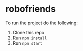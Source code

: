 # robofriends
To run the project do the following:

1. Clone this repo
2. Run `npm install`
3. Run `npm start`
